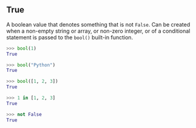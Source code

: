 ## True
A boolean value that denotes something that is not ` False `. Can be created when a non-empty string or array, or non-zero integer, or of a conditional statement is passed to the ` bool() ` built-in function.

```py
>>> bool(1)
True

>>> bool("Python")
True

>>> bool([1, 2, 3])
True

>>> 1 in [1, 2, 3]
True

>>> not False
True
```